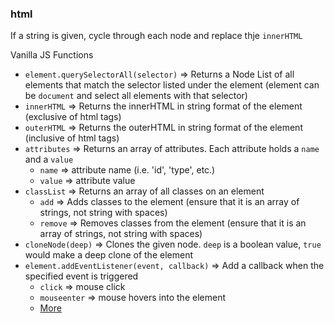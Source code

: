 ### html

If a string is given, cycle through each node and replace thje `innerHTML`

Vanilla JS Functions
* `element.querySelectorAll(selector)` => Returns a Node List of all elements that match the selector listed under the element (element can be `document` and select all elements with that selector)
* `innerHTML` => Returns the innerHTML in string format of the element (exclusive of html tags)
* `outerHTML` => Returns the outerHTML in string format of the element (inclusive of html tags)
* `attributes` => Returns an array of attributes. Each attribute holds a `name` and a `value`
    * `name` => attribute name (i.e. 'id', 'type', etc.)
    * `value` => attribute value
* `classList` => Returns an array of all classes on an element
    * `add` => Adds classes to the element (ensure that it is an array of strings, not string with spaces)
    * `remove` => Removes classes from the element (ensure that it is an array of strings, not string with spaces)
* `cloneNode(deep)` => Clones the given node. `deep` is a boolean value, `true` would make a deep clone of the element
* `element.addEventListener(event, callback)` => Add a callback when the specified event is triggered
    * `click` => mouse click
    * `mouseenter` => mouse hovers into the element
    * [More](https://developer.mozilla.org/en-US/docs/Web/Events)
